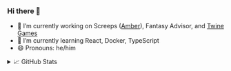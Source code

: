 ### Hi there 👋

- 🔭 I’m currently working on Screeps ([Amber](https://github.com/brisberg/amber)), Fantasy Advisor, and [Twine Games](https://github.com/brisberg/twine-games)
- 🌱 I’m currently learning React, Docker, TypeScript
- 😄 Pronouns: he/him

<details>
<summary>📈 GitHub Stats</summary>

<br>

<img src="https://github-readme-stats.vercel.app/api?username=brisberg&show_icons=true" alt="brisberg" /> [![Top Langs](https://github-readme-stats.vercel.app/api/top-langs/?username=brisberg&layout=compact)](https://github.com/anuraghazra/github-readme-stats)

</details>

<!--
**brisberg/brisberg** is a ✨ _special_ ✨ repository because its `README.md` (this file) appears on your GitHub profile.
-->
